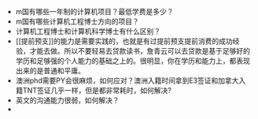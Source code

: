 - m国有哪些一年制的计算机项目？最低学费是多少？
- m国有哪些计算机工程博士方向的项目？
- 计算机工程博士和计算机科学博士有什么区别？
- [[提前预支]]的能力是需要实践的，也就是有过提前预支提前消费的成功经验，才能去做。所以不要轻易去贷款读书，詹青云可以去贷款是基于足够好的学历和足够强的个人能力的基础之上的。很明显，你在学历和能力上，都表现出来的是普通和平庸。
- 澳洲phd需要PY会很麻烦，如何应对？澳洲入籍时间拿到E3签证和加拿大入籍TNT签证几乎一样，但是都非常耗时，如何解决?
- 英文的沟通能力很弱，如何解决？
-